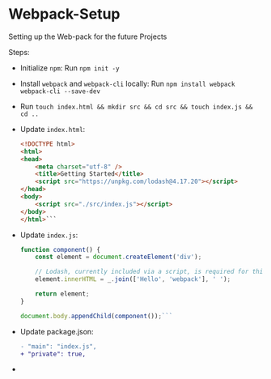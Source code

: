 # Webpack-Setup
Setting up the Web-pack for the future Projects

Steps:

- Initialize `npm`: Run `npm init -y`
- Install `webpack` and  `webpack-cli` locally: Run `npm install webpack webpack-cli --save-dev`
- Run `touch index.html && mkdir src && cd src && touch index.js && cd ..`
- Update `index.html`:

    ```html
    <!DOCTYPE html>
    <html>
    <head>
        <meta charset="utf-8" />
        <title>Getting Started</title>
        <script src="https://unpkg.com/lodash@4.17.20"></script>
    </head>
    <body>
        <script src="./src/index.js"></script>
    </body>
    </html>```

- Update `index.js`:

    ```js
    function component() {
        const element = document.createElement('div');
    
        // Lodash, currently included via a script, is required for this line to work
        element.innerHTML = _.join(['Hello', 'webpack'], ' ');
    
        return element;
    }
    
    document.body.appendChild(component());```

- Update package.json:

    ```diff
    - "main": "index.js",
    + "private": true,
    ```

- 
